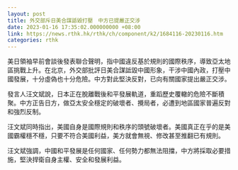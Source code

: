 ```yaml
---
layout: post
title: 外交部斥日美合謀詆毀打壓　中方已提嚴正交涉
date: 2023-01-16 17:35:02.000000000 +08:00
link: https://news.rthk.hk/rthk/ch/component/k2/1684116-20230116.htm
categories: rthk
---
```


美日領袖早前會談後發表聯合聲明，指中國違反基於規則的國際秩序，導致亞太地區挑戰上升。在北京，外交部批評日美合謀詆毀中國形象，干涉中國內政，打壓中國發展，十分虛偽也十分危險。中方對此堅決反對，已向有關國家提出嚴正交涉。

發言人汪文斌說，日本正在脫離戰後和平發展軌道，重蹈歷史覆轍的危險不斷積聚。中方正告日方，做亞太安全穩定的破壞者、攪局者，必遭到地區國家普遍反對和強烈反制。

汪文斌同時指出，美國自身是國際規則和秩序的頭號破壞者。美國真正在乎的是美國霸權穩不穩，只要不符合美國利益，美方就會無視、修改甚至推翻已有規則。

汪文斌強調，中國和平發展是任何國家、任何勢力都無法阻擋，中方將採取必要措施，堅決捍衛自身主權、安全和發展利益。
